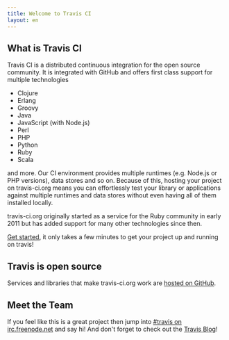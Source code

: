 ```yaml
---
title: Welcome to Travis CI
layout: en
---
```


## What is Travis CI

Travis CI is a distributed continuous integration for the open source community. It is integrated with GitHub and offers first class support for
multiple technologies

 * Clojure
 * Erlang
 * Groovy
 * Java
 * JavaScript (with Node.js)
 * Perl
 * PHP
 * Python
 * Ruby
 * Scala

and more. Our CI environment provides multiple runtimes (e.g. Node.js or PHP versions), data stores and so on. Because of this,
hosting your project on travis-ci.org means you can effortlessly test your library or applications against multiple runtimes and
data stores without even having all of them installed locally.

travis-ci.org originally started as a service for the Ruby community in early 2011 but has added support for many other technologies since
then.

<a href="/docs/user/getting-started/">Get started</a>, it only takes a few minutes to get your project up and running on travis!


## Travis is open source

Services and libraries that make travis-ci.org work are [hosted on GitHub](https://github.com/travis-ci).


## Meet the Team

If you feel like this is a great project then jump into <a href="irc://travis#irc.freenode.net">#travis on irc.freenode.net</a> and say hi!
And don't forget to check out the [Travis Blog](/blog/)!
